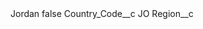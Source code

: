<?xml version="1.0" encoding="UTF-8"?>
<CustomMetadata xmlns="http://soap.sforce.com/2006/04/metadata" xmlns:xsi="http://www.w3.org/2001/XMLSchema-instance" xmlns:xsd="http://www.w3.org/2001/XMLSchema">
    <label>Jordan</label>
    <protected>false</protected>
    <values>
        <field>Country_Code__c</field>
        <value xsi:type="xsd:string">JO</value>
    </values>
    <values>
        <field>Region__c</field>
        <value xsi:nil="true"/>
    </values>
</CustomMetadata>
